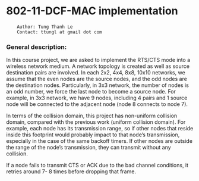 # 802-11-DCF-MAC implementation
        Author: Tung Thanh Le
        Contact: ttungl at gmail dot com
### General description:
In this course project, we are asked to implement the RTS/CTS mode into a wireless network medium. 
A network topology is created as well as source destination pairs are involved. In each 2x2, 4x4, 8x8,
10x10 networks, we assume that the even nodes are the source nodes, and the odd nodes are
the destination nodes. Particularly, in 3x3 network, the number of nodes is an odd number, 
we force the last node to become a source node. For example, in 3x3 network, we have 9 nodes,
including 4 pairs and 1 source node will be connected to the adjacent node (node 8 connects to
node 7). 

In terms of the collision domain, this project has non-uniform collision domain, compared with the
previous work (uniform collision domain). For example, each node has its transmission range, 
so if other nodes that reside inside this footprint would probably impact to that node’s transmission, 
especially in the case of the same backoff timers. If other nodes are outside the range of 
the node’s transmission, they can transmit without any collision.

If a node fails to transmit CTS or ACK due to the bad channel conditions, it retries around 7-
8 times before dropping that frame. 
